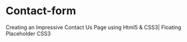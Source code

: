# Contact-form
Creating an Impressive Contact Us Page using Html5 & CSS3| Floating Placeholder CSS3
